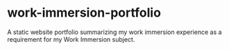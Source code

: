 # work-immersion-portfolio
  A static website portfolio summarizing my work immersion experience as a requirement for my Work Immersion subject.
